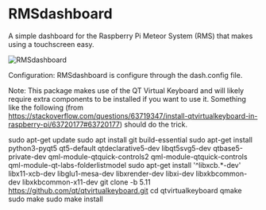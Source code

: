 # RMSdashboard
 A simple dashboard for the Raspberry Pi Meteor System (RMS) that makes using a touchscreen easy.

![RMSdashboard](https://github.com/mjmazur/RMSdashboard/assets/6187105/a4c80b82-0cfa-4210-8ef6-fd68029cf4dd)

 Configuration:
 RMSdashboard is configure through the dash.config file. 

 Note: This package makes use of the QT Virtual Keyboard and will likely require extra components to be installed if you want to use it. Something like the following (from https://stackoverflow.com/questions/63719347/install-qtvirtualkeyboard-in-raspberry-pi/63720177#63720177) should do the trick.

sudo apt-get update
sudo apt install git build-essential
sudo apt-get install python3-pyqt5 qt5-default qtdeclarative5-dev libqt5svg5-dev qtbase5-private-dev qml-module-qtquick-controls2 qml-module-qtquick-controls qml-module-qt-labs-folderlistmodel
sudo apt-get install '^libxcb.*-dev' libx11-xcb-dev libglu1-mesa-dev libxrender-dev libxi-dev libxkbcommon-dev libxkbcommon-x11-dev
git clone -b 5.11 https://github.com/qt/qtvirtualkeyboard.git
cd qtvirtualkeyboard
qmake 
sudo make
sudo make install

